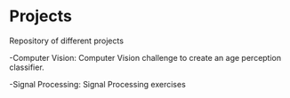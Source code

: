 # Projects
Repository of different projects

-Computer Vision: Computer Vision challenge to create an age perception classifier.

-Signal Processing: Signal Processing exercises
